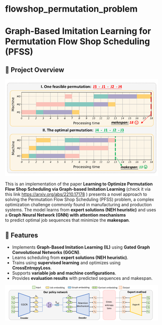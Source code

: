 # flowshop_permutation_problem

# Graph-Based Imitation Learning for Permutation Flow Shop Scheduling (PFSS)

## 📌 Project Overview


![GraphIL Model](images/image.png)



This is an implementation of the paper **Learning to Optimize Permutation Flow Shop Scheduling via Graph-based Imitation Learning** (check it via this link https://arxiv.org/abs/2210.17178 ) presents a novel approach to solving the 
Permutation Flow Shop Scheduling (PFSS) problem, a complex optimization challenge commonly found in manufacturing and production systems.
The model learns from **expert solutions (NEH heuristic)** and uses a **Graph Neural Network (GNN) with attention mechanisms**  
to predict optimal job sequences that minimize the **makespan**.

## 🚀 Features
- Implements **Graph-Based Imitation Learning (IL)** using **Gated Graph Convolutional Networks (GGCN)**.
- Learns scheduling from **expert solutions (NEH heuristic)**.
- Trains using **supervised learning** and optimizes using **CrossEntropyLoss**.
- Supports **variable job and machine configurations**.
- Provides **evaluation results** with predicted sequences and makespan.

![GraphIL Model](images/image2.png)
